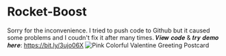 # Rocket-Boost
Sorry for the inconvenience. I tried to push code to Github but it caused some problems and I coudn't fix it after many times.
𝑽𝒊𝒆𝒘 𝒄𝒐𝒅𝒆 & 𝒕𝒓𝒚 𝒅𝒆𝒎𝒐 𝒉𝒆𝒓𝒆: https://bit.ly/3ujo06X
![Pink Colorful Valentine Greeting Postcard](https://user-images.githubusercontent.com/97457787/152299255-b1e9414f-959b-4e32-a598-d68f7e78d59b.png)

